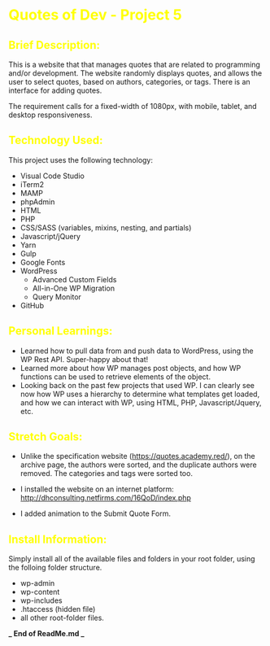 <H1 style='color:yellow'>Quotes of Dev - Project 5</H1>

<H2 style='color:yellow'>Brief Description:</H2>

This is a website that that manages quotes that are related to programming and/or development. The website randomly
displays quotes, and allows the user to select quotes, based on authors, categories, or tags. There is an interface
for adding quotes.

The requirement calls for a fixed-width of 1080px, with mobile, tablet, and desktop responsiveness.

<H2 style='color:yellow'>Technology Used:</H2>

This project uses the following technology:

- Visual Code Studio
- iTerm2
- MAMP
- phpAdmin
- HTML
- PHP
- CSS/SASS (variables, mixins, nesting, and partials)
- Javascript/jQuery
- Yarn
- Gulp
- Google Fonts
- WordPress
  - Advanced Custom Fields
  - All-in-One WP Migration
  - Query Monitor
- GitHub

<H2 style='color:yellow'>Personal Learnings:</H2>

- Learned how to pull data from and push data to WordPress, using the WP Rest API. Super-happy about that!
- Learned more about how WP manages post objects, and how WP functions can be used to retrieve elements of the object.
- Looking back on the past few projects that used WP. I can clearly see now how WP uses a hierarchy to determine what
  templates get loaded, and how we can interact with WP, using HTML, PHP, Javascript/Jquery, etc.

<H2 style='color:yellow'>Stretch Goals:</H2>

- Unlike the specification website (https://quotes.academy.red/), on the archive page, the authors were sorted, and the duplicate authors were removed. The categories and tags were sorted too.
- I installed the website on an internet platform: http://dhconsulting.netfirms.com/16QoD/index.php

- I added animation to the Submit Quote Form.

<H2 style='color:yellow'>Install Information:</H2>

Simply install all of the available files and folders in your root folder, using the folloing folder structure.

- wp-admin
- wp-content
- wp-includes
- .htaccess (hidden file)
- all other root-folder files.

**_ End of ReadMe.md _**
